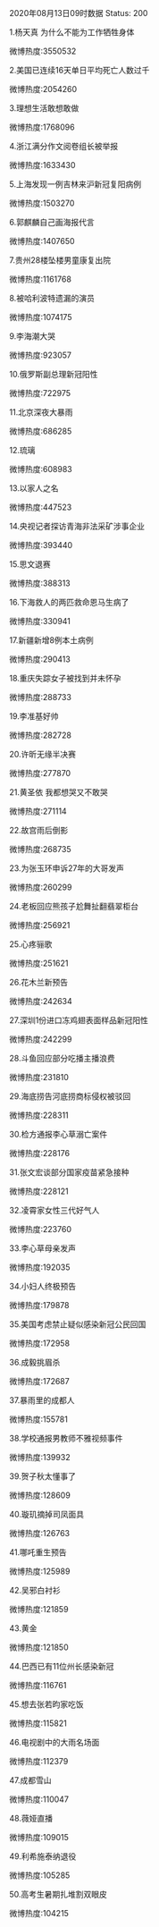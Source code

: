 2020年08月13日09时数据
Status: 200

1.杨天真 为什么不能为工作牺牲身体

微博热度:3550532

2.美国已连续16天单日平均死亡人数过千

微博热度:2054260

3.理想生活敢想敢做

微博热度:1768096

4.浙江满分作文阅卷组长被举报

微博热度:1633430

5.上海发现一例吉林来沪新冠复阳病例

微博热度:1503270

6.郭麒麟自己画海报代言

微博热度:1407650

7.贵州28楼坠楼男童康复出院

微博热度:1161768

8.被哈利波特遗漏的演员

微博热度:1074175

9.李海潮大哭

微博热度:923057

10.俄罗斯副总理新冠阳性

微博热度:722975

11.北京深夜大暴雨

微博热度:686285

12.琉璃

微博热度:608983

13.以家人之名

微博热度:447523

14.央视记者探访青海非法采矿涉事企业

微博热度:393440

15.思文退赛

微博热度:388313

16.下海救人的两匹救命恩马生病了

微博热度:330941

17.新疆新增8例本土病例

微博热度:290413

18.重庆失踪女子被找到并未怀孕

微博热度:288733

19.李准基好帅

微博热度:282728

20.许昕无缘半决赛

微博热度:277870

21.黄圣依 我都想哭又不敢哭

微博热度:271114

22.故宫雨后倒影

微博热度:268735

23.为张玉环申诉27年的大哥发声

微博热度:260299

24.老板回应熊孩子尬舞扯翻翡翠柜台

微博热度:256921

25.心疼骊歌

微博热度:251621

26.花木兰新预告

微博热度:242634

27.深圳1份进口冻鸡翅表面样品新冠阳性

微博热度:242299

28.斗鱼回应部分吃播主播浪费

微博热度:231810

29.海底捞告河底捞商标侵权被驳回

微博热度:228311

30.检方通报李心草溺亡案件

微博热度:228176

31.张文宏谈部分国家疫苗紧急接种

微博热度:228121

32.凌霄家女性三代好气人

微博热度:223760

33.李心草母亲发声

微博热度:192035

34.小妇人终极预告

微博热度:179878

35.美国考虑禁止疑似感染新冠公民回国

微博热度:172958

36.成毅挑眉杀

微博热度:172687

37.暴雨里的成都人

微博热度:155781

38.学校通报男教师不雅视频事件

微博热度:139932

39.贺子秋太懂事了

微博热度:128609

40.璇玑摘掉司凤面具

微博热度:126763

41.哪吒重生预告

微博热度:125989

42.吴邪白衬衫

微博热度:121859

43.黄金

微博热度:121850

44.巴西已有11位州长感染新冠

微博热度:116761

45.想去张若昀家吃饭

微博热度:115821

46.电视剧中的大雨名场面

微博热度:112379

47.成都雪山

微博热度:110047

48.薇娅直播

微博热度:109015

49.利希施泰纳退役

微博热度:105285

50.高考生暑期扎堆割双眼皮

微博热度:104215

